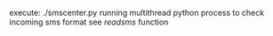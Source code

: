 execute: ./smscenter.py
running multithread python process to check incoming sms format
see <i>readsms</i> function
